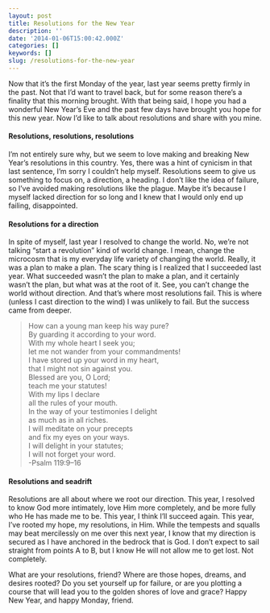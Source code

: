 ```yaml
---
layout: post
title: Resolutions for the New Year
description: ''
date: '2014-01-06T15:00:42.000Z'
categories: []
keywords: []
slug: /resolutions-for-the-new-year
---
```


Now that it’s the first Monday of the year, last year seems pretty firmly in the past. Not that I’d want to travel back, but for some reason there’s a finality that this morning brought. With that being said, I hope you had a wonderful New Year’s Eve and the past few days have brought you hope for this new year. Now I’d like to talk about resolutions and share with you mine.<!--more-->

#### Resolutions, resolutions, resolutions

I’m not entirely sure why, but we seem to love making and breaking New Year’s resolutions in this country. Yes, there was a hint of cynicism in that last sentence, I’m sorry I couldn’t help myself. Resolutions seem to give us something to focus on, a direction, a heading. I don’t like the idea of failure, so I’ve avoided making resolutions like the plague. Maybe it’s because I myself lacked direction for so long and I knew that I would only end up failing, disappointed.

#### Resolutions for a direction

In spite of myself, last year I resolved to change the world. No, we’re not talking “start a revolution” kind of world change. I mean, change the microcosm that is my everyday life variety of changing the world. Really, it was a plan to make a plan. The scary thing is I realized that I succeeded last year. What succeeded wasn’t the plan to make a plan, and it certainly wasn’t the plan, but what was at the root of it. See, you can’t change the world without direction. And that’s where most resolutions fail. This is where (unless I cast direction to the wind) I was unlikely to fail. But the success came from deeper.

> How can a young man keep his way pure?  
> By guarding it according to your word.  
> With my whole heart I seek you;  
> let me not wander from your commandments!  
> I have stored up your word in my heart,  
> that I might not sin against you.  
> Blessed are you, O Lord;  
> teach me your statutes!  
> With my lips I declare  
> all the rules of your mouth.  
> In the way of your testimonies I delight  
> as much as in all riches.  
> I will meditate on your precepts  
> and fix my eyes on your ways.  
> I will delight in your statutes;  
> I will not forget your word.  
> \-Psalm 119:9–16

#### Resolutions and seadrift

Resolutions are all about where we root our direction. This year, I resolved to know God more intimately, love Him more completely, and be more fully who He has made me to be. This year, I think I’ll succeed again. This year, I’ve rooted my hope, my resolutions, in Him. While the tempests and squalls may beat mercilessly on me over this next year, I know that my direction is secured as I have anchored in the bedrock that is God. I don’t expect to sail straight from points A to B, but I know He will not allow me to get lost. Not completely.

What are your resolutions, friend? Where are those hopes, dreams, and desires rooted? Do you set yourself up for failure, or are you plotting a course that will lead you to the golden shores of love and grace? Happy New Year, and happy Monday, friend.